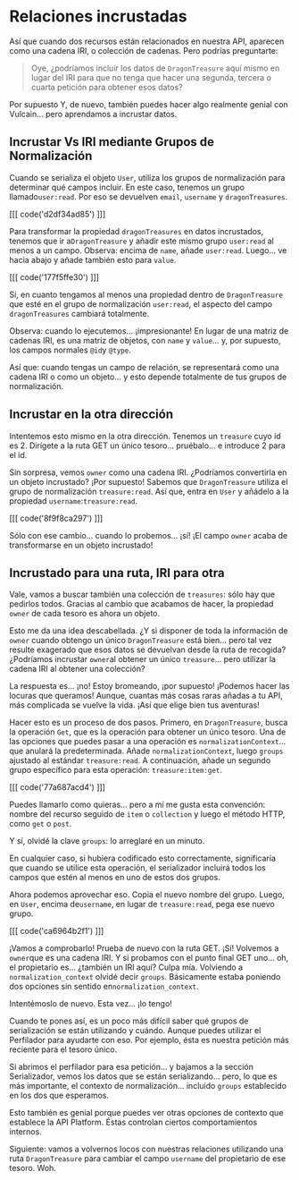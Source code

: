 # Relaciones incrustadas

Así que cuando dos recursos están relacionados en nuestra API, aparecen como una cadena IRI, o colección de cadenas. Pero podrías preguntarte:

> Oye, ¿podríamos incluir los datos de `DragonTreasure` aquí mismo
> en lugar del IRI para que no tenga que hacer una segunda, tercera o cuarta petición
> para obtener esos datos?

Por supuesto Y, de nuevo, también puedes hacer algo realmente genial con Vulcain... pero aprendamos a incrustar datos.

## Incrustar Vs IRI mediante Grupos de Normalización

Cuando se serializa el objeto `User`, utiliza los grupos de normalización para determinar qué campos incluir. En este caso, tenemos un grupo llamado`user:read`. Por eso se devuelven `email`, `username` y `dragonTreasures`.

[[[ code('d2df34ad85') ]]]

Para transformar la propiedad `dragonTreasures` en datos incrustados, tenemos que ir a`DragonTreasure` y añadir este mismo grupo `user:read` al menos a un campo. Observa: encima de `name`, añade `user:read`. Luego... ve hacia abajo y añade también esto para `value`.

[[[ code('177f5ffe30') ]]]

Sí, en cuanto tengamos al menos una propiedad dentro de `DragonTreasure` que esté en el grupo de normalización `user:read`, el aspecto del campo `dragonTreasures` cambiará totalmente.

Observa: cuando lo ejecutemos... ¡impresionante! En lugar de una matriz de cadenas IRI, es una matriz de objetos, con `name` y `value`... y, por supuesto, los campos normales `@id`y `@type`.

Así que: cuando tengas un campo de relación, se representará como una cadena IRI o como un objeto... y esto depende totalmente de tus grupos de normalización.

## Incrustar en la otra dirección

Intentemos esto mismo en la otra dirección. Tenemos un `treasure` cuyo id es 2. Dirígete a la ruta GET un único tesoro... pruébalo... e introduce 2 para el id.

Sin sorpresa, vemos `owner` como una cadena IRI. ¿Podríamos convertirla en un objeto incrustado? ¡Por supuesto! Sabemos que `DragonTreasure` utiliza el grupo de normalización `treasure:read`. Así que, entra en `User` y añádelo a la propiedad `username`:`treasure:read`.

[[[ code('8f9f8ca297') ]]]

Sólo con ese cambio... cuando lo probemos... ¡sí! ¡El campo `owner` acaba de transformarse en un objeto incrustado!

## Incrustado para una ruta, IRI para otra

Vale, vamos a buscar también una colección de `treasures`: sólo hay que pedirlos todos. Gracias al cambio que acabamos de hacer, la propiedad `owner` de cada tesoro es ahora un objeto.

Esto me da una idea descabellada. ¿Y si disponer de toda la información de `owner` cuando obtengo un único `DragonTreasure` está bien... pero tal vez resulte exagerado que esos datos se devuelvan desde la ruta de recogida? ¿Podríamos incrustar `owner`al obtener un único `treasure`... pero utilizar la cadena IRI al obtener una colección?

La respuesta es... ¡no! Estoy bromeando, ¡por supuesto! ¡Podemos hacer las locuras que queramos! Aunque, cuantas más cosas raras añadas a tu API, más complicada se vuelve la vida. ¡Así que elige bien tus aventuras!

Hacer esto es un proceso de dos pasos. Primero, en `DragonTreasure`, busca la operación `Get`, que es la operación para obtener un único tesoro. Una de las opciones que puedes pasar a una operación es `normalizationContext`... que anulará la predeterminada. Añade `normalizationContext`, luego `groups` ajustado al estándar `treasure:read`. A continuación, añade un segundo grupo específico para esta operación: `treasure:item:get`.

[[[ code('77a687acd4') ]]]

Puedes llamarlo como quieras... pero a mí me gusta esta convención: nombre del recurso seguido de `item` o `collection` y luego el método HTTP, como `get` o `post`.

Y sí, olvidé la clave `groups`: lo arreglaré en un minuto.

En cualquier caso, si hubiera codificado esto correctamente, significaría que cuando se utilice esta operación, el serializador incluirá todos los campos que estén al menos en uno de estos dos grupos.

Ahora podemos aprovechar eso. Copia el nuevo nombre del grupo. Luego, en `User`, encima de`username`, en lugar de `treasure:read`, pega ese nuevo grupo.

[[[ code('ca6964b2f1') ]]]

¡Vamos a comprobarlo! Prueba de nuevo con la ruta GET. ¡Sí! Volvemos a `owner`que es una cadena IRI. Y si probamos con el punto final GET uno... oh, el propietario es... ¿también un IRI aquí? Culpa mía. Volviendo a `normalization_context` olvidé decir `groups`. Básicamente estaba poniendo dos opciones sin sentido en`normalization_context`.

Intentémoslo de nuevo. Esta vez... ¡lo tengo!

Cuando te pones así, es un poco más difícil saber qué grupos de serialización se están utilizando y cuándo. Aunque puedes utilizar el Perfilador para ayudarte con eso. Por ejemplo, ésta es nuestra petición más reciente para el tesoro único.

Si abrimos el perfilador para esa petición... y bajamos a la sección Serializador, vemos los datos que se están serializando... pero, lo que es más importante, el contexto de normalización... incluido `groups` establecido en los dos que esperamos.

Esto también es genial porque puedes ver otras opciones de contexto que establece la API Platform. Éstas controlan ciertos comportamientos internos.

Siguiente: vamos a volvernos locos con nuestras relaciones utilizando una ruta `DragonTreasure` para cambiar el campo `username` del propietario de ese tesoro. Woh.
